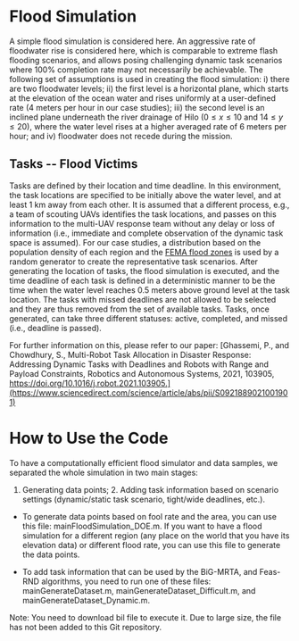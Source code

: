 # Flood Simulation
A simple flood simulation is considered here. An aggressive rate of floodwater rise is considered here, which is comparable to extreme flash flooding scenarios, and allows posing challenging dynamic task scenarios where 100% completion rate may not necessarily be achievable. The following set of assumptions is used in creating the flood simulation: i) there are two floodwater levels; ii) the first level is a horizontal plane, which starts at the elevation of the ocean water and rises uniformly at a user-defined rate (4 meters per hour in our case studies); iii) the second level is an inclined plane underneath the river drainage of Hilo ($0\leq x \leq 10$ and $14\leq y \leq 20$), where the water level rises at a higher averaged rate of 6 meters per hour; and iv) floodwater does not recede during the mission.


## Tasks -- Flood Victims
Tasks are defined by their location and time deadline. In this environment, the task locations are specified to be initially above the water level, and at least 1 km away from each other. It is assumed that a different process, e.g., a team of scouting UAVs identifies the task locations, and passes on this information to the multi-UAV response team without any delay or loss of information (i.e., immediate and complete observation of the dynamic task space is assumed). For our case studies, a distribution based on the population density of each region and the [FEMA flood zones](http://gis.hawaiinfip.org/fhat/) is used by a random generator to create the representative task scenarios. After generating the location of tasks, the flood simulation is executed, and the time deadline of each task is defined in a deterministic manner to be the time when the water level reaches 0.5 meters above ground level at the task location. The tasks with missed deadlines are not allowed to be selected and they are thus removed from the set of available tasks. Tasks, once generated, can take three different statuses: active, completed, and missed (i.e., deadline is passed).

For further information on this, please refer to our paper: [Ghassemi, P., and Chowdhury, S., Multi-Robot Task Allocation in Disaster Response: Addressing Dynamic Tasks with Deadlines and Robots with Range and Payload Constraints, Robotics and Autonomous Systems, 2021, 103905, https://doi.org/10.1016/j.robot.2021.103905.](https://www.sciencedirect.com/science/article/abs/pii/S0921889021001901)

# How to Use the Code 
To have a computationally efficient flood simulator and data samples, we separated the whole simulation in two main stages:
1. Generating data points; 2. Adding task information based on scenario settings (dynamic/static task scenario, tight/wide deadlines, etc.).

- To generate data points based on fool rate and the area, you can use this file: mainFloodSimulation_DOE.m. If you want to have a flood simulation for a different region (any place on the world that you have its elevation data) or different flood rate, you can use this file to generate the data points.

- To add task information that can be used by the BiG-MRTA, and Feas-RND algorithms, you need to run one of these files: mainGenerateDataset.m, mainGenerateDataset_Difficult.m, and mainGenerateDataset_Dynamic.m.

Note: You need to download bil file to execute it. Due to large size, the file has not been added to this Git repository.
